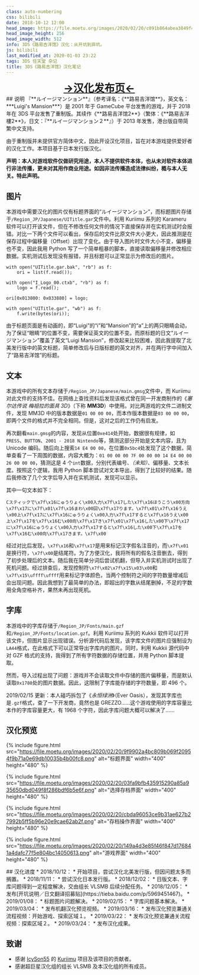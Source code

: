 ```yaml
---
class: auto-numbering
css: bilibili
date: 2018-10-12 12:00
head_image: https://file.moetu.org/images/2020/02/20/c091b864abea3849f4b78f2eef48cb0e261e45732fcd8a9a.png
head_image_height: 256
head_image_width: 512
info: 3DS《路易吉洋馆》汉化：从开坑到弃坑。
js: bilibili
last_modified_at: 2020-01-03 23:22
tags: 3DS 任天堂 杂记
title: 3DS《路易吉洋馆》汉化笔记
---
```

<div style="font-size: 200%; font-weight: bold; text-align: center;"><a href="/LuigiMansion/">→汉化发布页←</a></div>
## 说明
<span lang="ja">『**ルイージマンション**』</span>（参考译名：《**路易吉洋馆**》，英文名：***Luigi's Mansion***）是 2001 年于 GameCube 平台发售的游戏，并于 2018 年在 3DS 平台发售了重制版。其续作《**路易吉洋馆2**》（繁体：《**路易吉洋樓2**》，日文：<span lang="ja">『**ルイージマンション２**』</span>）于 2013 年发售，港台版自带简繁中文支持。

由于重制版并未提供官方简体中文，因此开设汉化项目，旨在对本游戏提供爱好者的汉化工作。本项目基于日本发行版汉化。

**声明：本人对游戏软件仅做研究用途，本人不提供软件本体，也从未对软件本体进行非法传播，更未对其用作商业用途。如因非法传播造成法律纠纷，概与本人无关。特此声明。**

## 图片
本游戏中需要汉化的图片仅有标题界面的“ルイージマンション”，而标题图片存储于`/Region_JP/Japanese/UITitle.gar`文件中。利用 Kuriimu 系列的 Karameru 软件可以打开该文件，但在不修改任何文件的情况下直接保存并在实机测试时会报错。对比一下两个文件可以看出，保存后的文件比原文件大小更大，因此推测是在保存过程中偏移量（Offset）出现了变化。由于导入图片时文件大小不变，偏移量也不变，因此我用 Python 写了一个简单粗暴的脚本，直接读取偏移量并修改相应数据。实机测试后发现没有报错，并且标题可以正常显示为修改后的图片。

````
with open("UITitle.gar.bak", "rb") as f:
    ori = list(f.read());

with open("I_Logo_00.ctxb", "rb") as f:
    logo = f.read();

ori[0x013800: 0x033880] = logo;

with open("UITitle.gar", "wb") as f:
    f.write(bytes(ori));
````

由于标题页面是有动画的，即“Luigi”的“i”和“Mansion”的“a”上的两只眼睛会动，为了保证“眼睛”的位置不变，需要保证英文的位置不变。而原标题的日文“ルイージマンション”覆盖了英文“Luigi Mansion”，修改起来比较困难，因此我提取了北美发行版中的英文标题，简单修改后与日版标题的英文对齐，并在两行字中间加入了“路易吉洋馆”的标题。

## 文本
本游戏中的所有文本存储于`/Region_JP/Japanese/main.gmsg`文件中，而 Kuriimu 对此文件的支持不佳。在网络上查找资料后发现该格式曾在同一开发商制作的《*塞尔达传说 梅祖拉的面具 3D*》（下称 **MM3D**）中使用。对比两游戏的文件二进制文件，发现 MM3D 中的版本数据是`01 00 00 00`，而本作版本数据是`03 00 00 00`，即两个文件的格式并不完全相同。但是，这对之后的工作仍有启发。

再次翻看`main.gmsg`的内容，发现从位置`0xe414`处开始，数据很有规律，如`PRESS`、`BUTTON`、`2001 - 2018 Nintendo`等，猜测这部分开始是文本内容，且为 Unicode 编码。随后向上搜索`14 E4 00 00`，在位置`0x5bc4`处发现了这个数据，简单查看了一下周围的数据，内容大概为：`01 00 00 00 7F 00 00 00 14 E4 00 00 26 00 00 00`，猜测这是 4 个`int`数据，分别代表编号、*（未知）*、偏移量、文本长度。按照这个逻辑，我用 Python 脚本尝试对文本导出，得到了比较好的结果。随后我修改了几个文字后导入并在实机测试，发现可以显示。

其中一句文本如下：

````
Cスティックで\x7f\x16にゅうりょく\x00入力\x7f\x17した\x7f\x16ほうこう\x00方向\x7f\x17に\x7f\x01\x7f\x16まわ\x00回\x7f\x17ります。\x7f\x01\x7f\x16うえ\x00上\x7f\x17に\x7f\x16にゅうりょく\x00入力\x7f\x17すると\x7f\x16うえ\x00上\x7f\x17を\x7f\x16む\x00向\x7f\x17き\x7f\x01\x7f\x16した\x00下\x7f\x17に\x7f\x16にゅうりょく\x00入力\x7f\x17すると\x7f\x16した\x00下\x7f\x17を\x7f\x16む\x00向\x7f\x17きます。\x7f\x00
````

经过对比后发现，`\x7f\x16`和`\x7f\x17`是用来标记汉字假名注音的，而`\x7f\x01`是换行符，`\x7f\x00`是结尾符。为了方便汉化，我将所有的假名注音删去，得到了初步处理后的文本。随后我在简单分词后尝试机翻，但导入并实机测试时出现了死机问题。经过排查后，发现控制符`\x7f\x02\x7f\x15\x03\x00`和`\x7f\x15\uffff\uffff`用来标记字体颜色，当两个控制符之间的字符数量增减后会出现问题。因此我想到了最简单的办法，即超出的字数从结尾删掉，不足的字数用全角空格补齐，果然未再出现死机。

## 字库
本游戏中的字库存储于`/Region_JP/Fonts/main.gzf`和`/Region_JP/Fonts/location.gzf`。利用 Kuriimu 系列的 Kukkii 软件可以打开该文件，但图片显示出现错误。分析源代码后发现，该字库文件的图片应强制设为`LA44`格式，在此格式下可以正常导出字库内的图片。同时，利用 Kukkii 源代码中对 GZF 格式的支持，我得到了所有字符数据的存储位置，并用 Python 脚本提取。

然而，导入过程出现了问题：游戏并不会读取文件中存储的图片偏移量，而是默认读取`0x1780`处的图片数据。因此，这限制了字库能存储的字符数量，即 496 个。

2019/02/15 更新：本人碰巧拆包了《*永恒绿洲*》（Ever Oasis），发现其字库也是`.gzf`格式，查了一下开发商，竟然也是 GREZZO……这个游戏使用的字库容量比本作的字库容量更大，有 1968 个字符，因此字库问题大概可以解决了……

## 汉化预览
{% include figure.html src="https://file.moetu.org/images/2020/02/20/9f9902a4bc809b069f20954f9b71a0e69db10035b4b00fc8.png" alt="标题界面" width="400" height="480" %}

{% include figure.html src="https://file.moetu.org/images/2020/02/20/03fa9bfb435915290a85a935650dbd049f8f286bdf6b5e6f.png" alt="选择存档界面" width="400" height="480" %}

{% include figure.html src="https://file.moetu.org/images/2020/02/20/cbda96053ce9b31ae627b27992b5ff5b96e20e9cae62ab2f.png" alt="存档操作界面" width="400" height="480" %}

{% include figure.html src="https://file.moetu.org/images/2020/02/20/149a4d3e85f46f847d176841a4dafc77f5e804bc14050613.png" alt="游戏界面" width="400" height="480" %}

<div class="bilibiliBox" data-aid="45332875" data-page="1"></div>
## 汉化进度
* 2018/10/12：
  * 开始项目，尝试汉化北美发行版，但因问题太多而搁置。
* 2018/11/11：
  * 尝试汉化日本发行版。
* 2018/12/02：
  * 日版文本、字库问题得到一定程度解决，交由组长 VLSMB 后续分配任务。
* 2018/12/05：
  * 发布[开坑说明／日文翻译招募贴](https://tieba.baidu.com/p/5969451467)。
* 2019/01/08：
  * 标题图片问题解决。
* 2019/02/15：
  * 字库问题基本解决。
* 2019/03/04：
  * 发布机翻汉化预览视频。
* 2019/03/16：
  * 发布汉化预览兼通关流程视频：开始游戏、探索区域１。
* 2019/03/22：
  * 发布汉化预览兼通关流程视频：探索区域２。
* 2019/03/24：
  * 发布汉化成果。

## 致谢
* 感谢 [IcySon55](https://github.com/IcySon55) 的 [Kuriimu](https://github.com/IcySon55/Kuriimu) 项目及该项目的贡献者。
* 感谢超巨星汉化组的组长 VLSMB 及本汉化组的所有成员。
